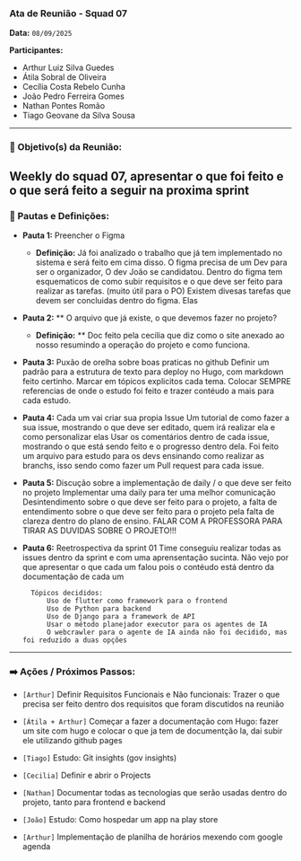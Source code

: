 ### **Ata de Reunião - Squad 07**

**Data:** `08/09/2025`

**Participantes:**
- Arthur Luiz Silva Guedes
- Átila Sobral de Oliveira
- Cecília Costa Rebelo Cunha
- João Pedro Ferreira Gomes
- Nathan Pontes Romão
- Tiago Geovane da Silva Sousa

---

### 🎯 Objetivo(s) da Reunião:
Weekly do squad 07, apresentar o que foi feito e o que será feito a seguir na proxima sprint
---

### 📝 Pautas e Definições:


* **Pauta 1:** Preencher o Figma
    * **Definição:** Já foi analizado o trabalho que já tem implementado no sistema e será feito em cima disso.
		O figma precisa de um Dev para ser o organizador, O dev João se candidatou.
		Dentro do figma tem esquematicos de como subir requisitos e o que deve ser feito para realizar as tarefas. (muito útil para o PO)
		Existem divesas tarefas que devem ser concluidas dentro do figma. Elas 

* **Pauta 2:** ** O arquivo que já existe, o que devemos fazer no projeto?
    * **Definição:** ** Doc feito pela cecilia que diz como o site anexado ao nosso resumindo a operação do projeto e como funciona.

* **Pauta 3:** Puxão de orelha sobre boas praticas no github
		Definir um padrão para a estrutura de texto para deploy no Hugo, com markdown feito certinho.
		Marcar em tópicos explicitos cada tema.
		Colocar SEMPRE referencias de onde o estudo foi feito e trazer contéudo a mais para cada estudo.

* **Pauta 4:** Cada um vai criar sua propia Issue
		Um tutorial de como fazer a sua issue, mostrando o que deve ser editado, quem irá realizar ela e como personalizar elas
		Usar os comentários dentro de cada issue, mostrando o que está sendo feito e o progresso dentro dela.
		Foi feito um arquivo para estudo para os devs ensinando como realizar as branchs, isso sendo como fazer um Pull request para cada issue.

* **Pauta 5:** Discução sobre a implementação de daily / o que deve ser feito no projeto
		Implementar uma daily para ter uma melhor comunicação
		Desintendimento sobre o que deve ser feito para o projeto, a falta de entendimento sobre o que deve ser feito para o projeto pela falta de clareza dentro do plano de ensino.
		FALAR COM A PROFESSORA PARA TIRAR AS DUVIDAS SOBRE O PROJETO!!!


* **Pauta 6:** Reetrospectiva da sprint 01
		Time conseguiu realizar todas as issues dentro da sprint e com uma aprensentação sucinta.
		Não vejo por que apresentar o que cada um falou pois o contéudo está dentro da documentação de cada um

		Tópicos decididos:
			Uso de flutter como framework para o frontend
			Uso de Python para backend
			Uso de Django para a framework de API
			Usar o método planejador executor para os agentes de IA
			O webcrawler para o agente de IA ainda não foi decidido, mas foi reduzido a duas opções

---

### ➡️ Ações / Próximos Passos:

* `[Arthur]` Definir Requisitos Funcionais e Não funcionais: Trazer o que precisa ser feito dentro dos requisitos que foram discutidos na reunião

* `[Átila + Arthur]` Começar a fazer a documentação com Hugo: fazer um site com hugo e colocar o que ja tem de documentção la, dai subir ele utilizando github pages

* `[Tiago]` Estudo: Git insights (gov insights)

* `[Cecilia]` Definir e abrir o Projects

* `[Nathan]` Documentar todas as tecnologias que serão usadas dentro do projeto, tanto para frontend e backend

* `[João]` Estudo: Como hospedar um app na play store

* `[Arthur]` Implementação de planilha de horários mexendo com google agenda
